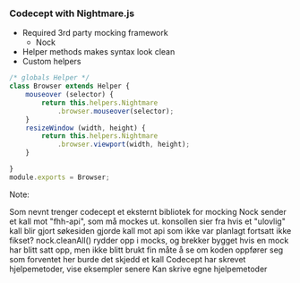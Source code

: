 ### Codecept with Nightmare.js

* Required 3rd party mocking framework
    * Nock
* Helper methods makes syntax look clean
* Custom helpers

```javascript
/* globals Helper */
class Browser extends Helper {
    mouseover (selector) {
        return this.helpers.Nightmare
            .browser.mouseover(selector);
    }
    resizeWindow (width, height) {
        return this.helpers.Nightmare
            .browser.viewport(width, height);
    }

}
module.exports = Browser;
```


Note:

Som nevnt trenger codecept et eksternt bibliotek for mocking
Nock sender et kall mot "fhh-api", som må mockes ut. 
    konsollen sier fra hvis et "ulovlig" kall blir gjort
        søkesiden gjorde kall mot api som ikke var planlagt
            fortsatt ikke fikset?
    nock.cleanAll() rydder opp i mocks, og brekker bygget hvis en mock har blitt satt opp, men ikke blitt brukt
        fin måte å se om koden oppfører seg som forventet
            her burde det skjedd et kall
Codecept har skrevet hjelpemetoder, vise eksempler senere
Kan skrive egne hjelpemetoder